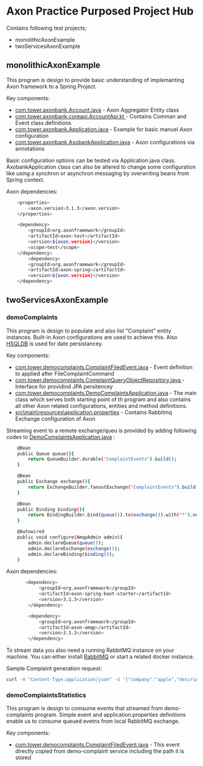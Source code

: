 # Axon Practice Purposed Project Hub


Contains following test projects;

  - monolithicAxonExample
  - twoServicesAxonExample

## monolithicAxonExample

This program is design to provide basic understanding of implemanting Axon framework to a Spring Project.

Key components:
  - [com.tower.axonbank.Account.java][df1] - Axon Aggregator Entity class 
  - [ com.tower.axonbank.coreapi.AccountApi.kt ][df1] - Contains Comman and Event class definitions
  - [com.tower.axonbank.Application.java][df1] - Example for basic manuel Axon configuration
  - [com.tower.axonbank.AxobankApplication.java][df1] - Axon configurations via annotations
  

Basic configuration options can be tested via Application.java class. AxobankApplication class can also be altered to change some configuration like using a synchron or asynchron messaging by overwriting beans from Spring context.

Axon dependencies:
```sh
    <properties>
		<axon.version>3.1.3</axon.version>
	</properties>

	<dependency>
		<groupId>org.axonframework</groupId>
		<artifactId>axon-test</artifactId>
		<version>${axon.version}</version>
		<scope>test</scope>
	</dependency>
		<dependency>
		<groupId>org.axonframework</groupId>
		<artifactId>axon-spring</artifactId>
		<version>${axon.version}</version>
	</dependency>
```

## twoServicesAxonExample

### demoComplaints

This program is design to populate and also list "Complaint" entity instances. Built-in Axon configurations are used to achieve this. Also [HSQLDB][df1] is used for date persistancey.

Key components:
  - [com.tower.democomplaints.ComplaintFiledEvent.java][df1] - Event definition to applied after FileComplaintCommand 
  - [ com.tower.democomplaints.ComplaintQueryObjectRepository.java ][df1] - Interface for providind JPA persitencey
  - [com.tower.democomplaints.DemoComplaintsApplication.java][df1] - The main class which serves both starting point of th program and also contains all other Axon related configurations, entities and method definitions.
  - [src\main\resources\application.properties][df1] - Contains Rabbitmq Exchange configuration of Axon

Streaming event to a remote exchange/queu is provided by adding following codes to [DemoComplaintsApplication.java][df1] :
```sh
    @Bean
	public Queue queue(){
		return QueueBuilder.durable("ComplaintEvents").build();
	}

	@Bean
	public Exchange exchange(){
		return ExchangeBuilder.fanoutExchange("ComplaintEvents").build();
	}

	@Bean
	public Binding binding(){
		return BindingBuilder.bind(queue()).to(exchange()).with("*").noargs();
	}

	@Autowired
	public void configure(AmqpAdmin admin){
		admin.declareQueue(queue());
		admin.declareExchange(exchange());
		admin.declareBinding(binding());
	}
```	
Axon dependencies:
```sh
       <dependency>
            <groupId>org.axonframework</groupId>
            <artifactId>axon-spring-boot-starter</artifactId>
            <version>3.1.3</version>
        </dependency>

		<dependency>
			<groupId>org.axonframework</groupId>
			<artifactId>axon-amqp</artifactId>
			<version>3.1.3</version>
		</dependency>
```		

To stream data you also need a running RabbitMQ instance on your machine. You can either install [RabbitMQ][rabbit] or start a related docker instance.

Sample Complaint generation request:
```sh
curl -H "Content-Type:application/json" -d '{"company":"apple","description":"Broken Speaker is not cool!"}' localhost:8080 
```	



### demoComplaintsStatistics

This program is design to comsume events that streamed from demo-complaints program. Simple event and application.properties definitions enable us to consume queued evetns from local RabbitMQ exchange.

Key components:
  - [com.tower.democomplaints.ComplaintFiledEvent.java][df1] - This event directly copied from demo-complaint service including the path it is stored
  

   [df1]: <http://daringfireball.net/projects/markdown/>
   [rabbit]:<https://www.rabbitmq.com/install-windows.html>
  

